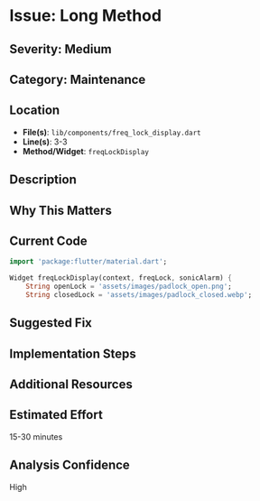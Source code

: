 # Issue: Long Method

## Severity: Medium

## Category: Maintenance

## Location
- **File(s)**: `lib/components/freq_lock_display.dart`
- **Line(s)**: 3-3
- **Method/Widget**: `freqLockDisplay`

## Description


## Why This Matters


## Current Code
```dart
import 'package:flutter/material.dart';

Widget freqLockDisplay(context, freqLock, sonicAlarm) {
    String openLock = 'assets/images/padlock_open.png';
    String closedLock = 'assets/images/padlock_closed.webp';

```

## Suggested Fix


## Implementation Steps


## Additional Resources


## Estimated Effort
15-30 minutes

## Analysis Confidence
High
